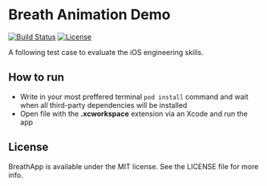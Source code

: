 # Breath Animation Demo

[![Build Status](https://travis-ci.com/hamsternik/BreathApp.svg?branch=master)](https://travis-ci.com/hamsternik/BreathApp) 
[![License](https://img.shields.io/github/license/mashape/apistatus.svg?style=popout)](https://github.com/hamsternik/BreathApp/blob/master/LICENSE)

A following test case to evaluate the iOS engineering skills.

## How to run

* Write in your most preffered terminal `pod install` command and wait when all third-party dependencies will be installed
* Open file with the __.xcworkspace__ extension via an Xcode and run the app

## License

BreathApp is available under the MIT license. See the LICENSE file for more info.
